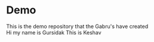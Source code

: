 # Demo
This is the demo repository that the Gabru's have created
<br>
Hi my name is Gursidak
This is Keshav